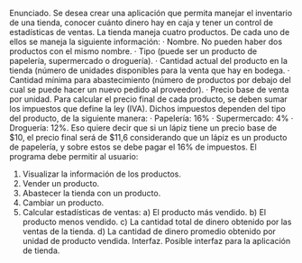 Enunciado.
Se desea crear una aplicación que permita manejar el inventario de una tienda, conocer cuánto dinero 
hay en caja y tener un control de estadísticas de ventas.
La tienda maneja cuatro productos. De cada uno de ellos se maneja la siguiente información:
· Nombre. No pueden haber dos productos con el mismo nombre.
· Tipo (puede ser un producto de papelería, supermercado o droguería).
· Cantidad actual del producto en la tienda (número de unidades disponibles para la venta que hay en bodega.
· Cantidad mínima para abastecimiento (número de productos por debajo del cual se puede hacer un nuevo pedido al proveedor).
· Precio base de venta por unidad.
Para calcular el precio final de cada producto, se deben sumar los impuestos que define la ley (IVA). 
Dichos impuestos dependen del tipo del producto, de la siguiente manera:
· Papelería: 16%
· Supermercado: 4%
· Droguería: 12%.
Eso quiere decir que si un lápiz tiene un precio base de $10, el precio final será de $11,6 considerando que un lápiz es un producto de papelería, y sobre estos se debe pagar el 16% de impuestos.
El programa debe permitir al usuario:
1. Visualizar la información de los productos.
2. Vender un producto.
3. Abastecer la tienda con un producto.
4. Cambiar un producto.
5. Calcular estadísticas de ventas:
a) El producto más vendido.
b) El producto menos vendido.
c) La cantidad total de dinero obtenido por las ventas de la tienda.
d) La cantidad de dinero promedio obtenido por unidad de producto vendida.
Interfaz.
Posible interfaz para la aplicación de tienda.